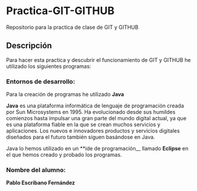 # Practica-GIT-GITHUB
Repositorio para la practica de clase de GIT y GITHUB

## Descripción 
Para hacer esta practica y descubrir el funcionamiento de GIT y GITHUB he utilizado los siguientes programas:

### Entornos de desarrollo:

Para la creación de programas he utilizado **Java**

**Java** es una plataforma informática de lenguaje de programación creada por Sun Microsystems en 1995. Ha evolucionado desde sus humildes comienzos hasta impulsar una gran parte del mundo digital actual, ya que es una plataforma fiable en la que se crean muchos servicios y aplicaciones. Los nuevos e innovadores productos y servicios digitales diseñados para el futuro también siguen basándose en Java.

Java lo hemos utilizado en un  **ide de programación__ llamado **Eclipse** en el que hemos creado y probado los programas.


### Nombre del alumno:
**Pablo Escribano Fernández**

